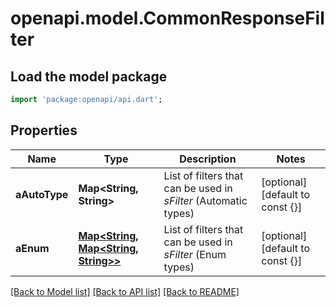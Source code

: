 # openapi.model.CommonResponseFilter

## Load the model package
```dart
import 'package:openapi/api.dart';
```

## Properties
Name | Type | Description | Notes
------------ | ------------- | ------------- | -------------
**aAutoType** | **Map<String, String>** | List of filters that can be used in *sFilter* (Automatic types) | [optional] [default to const {}]
**aEnum** | [**Map<String, Map<String, String>>**](Map.md) | List of filters that can be used in *sFilter* (Enum types) | [optional] [default to const {}]

[[Back to Model list]](../README.md#documentation-for-models) [[Back to API list]](../README.md#documentation-for-api-endpoints) [[Back to README]](../README.md)


